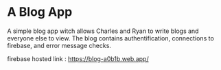 # A Blog App

A simple blog app witch allows Charles and Ryan to write blogs and everyone else to view.
The blog contains authentification, connections to firebase, and error message checks.

firebase hosted link : https://blog-a0b1b.web.app/
